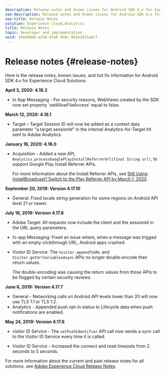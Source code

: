 ```yaml
---
description: Release notes and known issues for Android SDK 4.x for Experience Cloud Solutions.
seo-description: Release notes and known issues for Android SDK 4.x for Experience Cloud Solutions.
seo-title: Release Notes
solution: Experience Cloud,Analytics
title: Release Notes
topic: Developer and implementation
uuid: 16bb4de8-a216-47a8-928c-0b1e1421adcf
---
```


# Release notes {#release-notes}

Here is the release notes, known issues, and hot fix information for Android SDK 4.x for Experience Cloud Solutions:

**April 3, 2020: 4.18.2**

* In App Messaging - For security reasons, WebViews created by the SDK now set property 'setAllowFileAccess' equal to false.

**March 12, 2020: 4.18.1**

* Target – Target Session ID will now be added as a context data parameter “a.target.sessionId” in the internal Analytics-for-Target hit sent to Adobe Analytics.

**January 16, 2020: 4.18.0**

* Acquisition - Added a new API, `Analytics.processGooglePlayInstallReferrerUrl(final String url)`, to support Google Play Install Referrer APIs.

  For more information about the Install Referrer APIs, see [Still Using InstallBroadcast? Switch to the Play Referrer API by March 1, 2020](https://android-developers.googleblog.com/2019/11/still-using-installbroadcast-switch-to.html) .

**September 20, 2019: Version 4.17.10**

* General: Fixed locale string generation for some regions on Android API level 21 or newer.

**July 18, 2019: Version 4.17.8**

* Adobe Target: All requests now include the client and the sessionId in the URL query parameters.
* In-app Messaging: Fixed an issue where, when a message was trigged with an empty clickthrough URL, Android apps crashed.
* Visitor ID Service: The `Visitor.appendToURL` and `Visitor.getUrlVariablesAsync` APIs no longer double-encode their return values.

   The double-encoding was causing the return values from those APIs to be flagged by certain security reviews.

**June 6, 2019: Version 4.17.7**

* General - Networking calls on Android API levels lower than 20 will now use TLS 1.1 or TLS 1.2.
* Analytics - Appended push opt-in status to Lifecycle data when push notifications are enabled.

**May 24, 2019: Version 4.17.6**

* visitor ID Service - The 
`setPushIdentifier` API call now sends a
sync call to the Visitor ID Service every time it is called. 

* Visitor ID Service - Increased the connect and read
timeouts from 2 seconds to 5 seconds.


For more information about the current and past release notes for all solutions, see [Adobe Experience Cloud Release Notes](hhttps://docs.adobe.com/content/help/en/release-notes/experience-cloud/current.html). 
